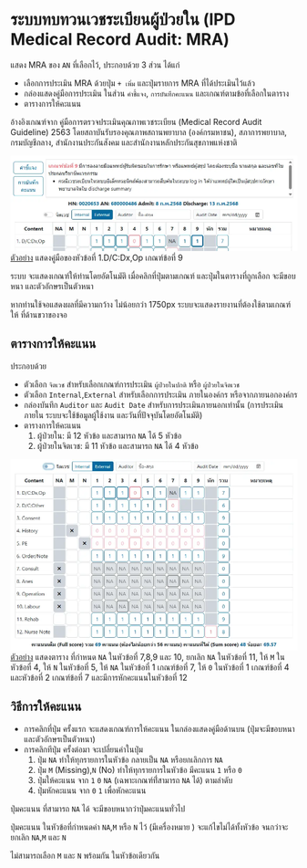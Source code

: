 # ระบบทบทวนเวชระเบียนผู้ป่วยใน (IPD Medical Record Audit: MRA)

แสดง MRA ของ `AN` ที่เลือกไว้, ประกอบด้วย 3 ส่วน ได้แก่
* เลือกการประเมิน MRA ด้วยปุ่ม `+ เพิ่ม` และปุ่มรายการ MRA ที่ได้ประเมินไว้แล้ว
* กล่องแสดงคู่มือการประเมิน ในส่วน `คำชี้แจง`, `การบันทึกคะแนน` และเกณฑ์ตามข้อที่เลือกในตาราง
* ตารางการให้คะแนน

<div class="warning">

อ้างอิงเกณฑ์จาก คู่มือการตรวจประเมินคุณภาพเวชระเบียน (Medical Record Audit Guideline) 2563
โดยสถาบันรับรองคุณภาพสถานพยาบาล (องค์กรมหาชน), สภาการพยาบาล, กรมบัญชีกลาง, สำนักงานประกันสังคม และสำนักงานหลักประกันสุขภาพแห่งชาติ
</div>

![IPD MRA Guide](images/ipd-mra-guide.webp)
<u>ตัวอย่าง</u> แสดงคู่มือของหัวข้อที่ 1.D/C:Dx,Op เกณฑ์ข้อที่ 9

<div class="warning">

ระบบ จะแสดงเกณฑ์ให้ท่านโดยอัตโนมัติ เมื่อคลิกที่ปุ่มตามเกณฑ์
และปุ่มในตารางที่ถูกเลือก จะมีขอบหนา และตัวอักษรเป็นตัวหนา

หากท่านใช้จอแสดงผลที่มีความกว้าง ไม่น้อยกว่า 1750px
ระบบจะแสดงรายงานที่ต้องใช้ตามเกณฑ์ให้ ที่ด้านขวาของจอ
</div>

## ตารางการให้คะแนน
ประกอบด้วย
* ตัวเลือก `จิตเวช` สำหรับเลือกเกณฑ์การประเมิน `ผู้ป่วยในปกติ` หรือ `ผู้ป่วยในจิตเวช`
* ตัวเลือก `Internal`,`External` สำหรับเลือกการประเมิน ภายในองค์กร หรือจากภายนอกองค์กร
* กล่องบันทึก `Auditor` และ `Audit Date` สำหรับการประเมินภายนอกเท่านั้น (การประเมินภายใน ระบบจะใช้ข้อมูลผู้ใช้งาน และวันที่ปัจจุบันโดยอัตโนมัติ)
* ตารางการให้คะแนน
    1. ผู้ป่วยใน: มี 12 หัวข้อ และสามารถ `NA` ได้ 5 หัวข้อ
    2. ผู้ป่วยในจิตเวช: มี 11 หัวข้อ และสามารถ `NA` ได้ 4 หัวข้อ

![IPD MRA Table](images/ipd-mra-table.webp)
<u>ตัวอย่าง</u> แสดงตาราง ที่กำหนด `NA` ในหัวข้อที่ 7,8,9 และ 10, ยกเลิก `NA` ในหัวข้อที่ 11, ให้ `M` ในหัวข้อที่ 4, ให้ `N` ในหัวข้อที่ 5,
ให้ `NA` ในหัวข้อที่ 1 เกณฑ์ข้อที่ 7, ให้ `0` ในหัวข้อที่ 1 เกณฑ์ข้อที่ 4 และหัวข้อที่ 2 เกณฑ์ข้อที่ 7 และมีการหักคะแนนในหัวข้อที่ 12

## วิธีการให้คะแนน
- การคลิกที่ปุ่ม ครั้งแรก จะแสดงเกณฑ์การให้คะแนน ในกล่องแสดงคู่มือด้านบน (ปุ่มจะมีขอบหนา และตัวอักษรเป็นตัวหนา)
- การคลิกทีปุ่ม ครั้งต่อมา จะเปลี่ยนค่าในปุ่ม
    1. ปุ่ม `NA` ทำให้ทุกรายการในหัวข้อ กลายเป็น `NA` หรือยกเลิกการ `NA`
    1. ปุ่ม `M` (Missing),`N` (No) ทำให้ทุกรายการในหัวข้อ มีคะแนน `1` หรือ `0`
    1. ปุ่มให้คะแนน จาก `1` <i class="fa fa-arrow-circle-right"></i> `0` <i class="fa fa-arrow-circle-right"></i> `NA` (เฉพาะเกณฑ์ที่่สามารถ `NA` ได้) ตามลำดับ
    1. ปุ่มหักคะแนน จาก `0` <i class="fa fa-arrow-circle-right"></i> `1` เพื่อหักคะแนน

<div class="warning">

ปุ่มคะแนน ที่สามารถ `NA` ได้ จะมีขอบหนากว่าปุ่มคะแนนทั่วไป

ปุ่มคะแนน ในหัวข้อที่กำหนดค่า `NA`,`M` หรือ `N` ไว้ (มีเครื่องหมาย <i class="fa fa-times"></i>) จะแก้ไขไม่ได้ทั้งหัวข้อ จนกว่าจะยกเลิก `NA`,`M` และ `N`

ไม่สามารถเลือก `M` และ `N` พร้อมกัน ในหัวข้อเดียวกัน
</div>